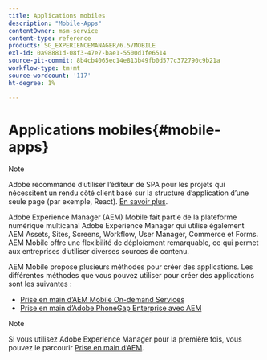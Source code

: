 ```yaml
---
title: Applications mobiles
description: "Mobile-Apps"
contentOwner: msm-service
content-type: reference
products: SG_EXPERIENCEMANAGER/6.5/MOBILE
exl-id: 0a98881d-08f3-47e7-bae1-5500d1fe6514
source-git-commit: 8b4cb4065ec14e813b49fb0d577c372790c9b21a
workflow-type: tm+mt
source-wordcount: '117'
ht-degree: 1%

---
```


# Applications mobiles{#mobile-apps}

>[!NOTE]
>
>Adobe recommande d’utiliser l’éditeur de SPA pour les projets qui nécessitent un rendu côté client basé sur la structure d’application d’une seule page (par exemple, React). [En savoir plus](/help/sites-developing/spa-overview.md).

Adobe Experience Manager (AEM) Mobile fait partie de la plateforme numérique multicanal Adobe Experience Manager qui utilise également AEM Assets, Sites, Screens, Workflow, User Manager, Commerce et Forms. AEM Mobile offre une flexibilité de déploiement remarquable, ce qui permet aux entreprises d’utiliser diverses sources de contenu.

AEM Mobile propose plusieurs méthodes pour créer des applications. Les différentes méthodes que vous pouvez utiliser pour créer des applications sont les suivantes :

* [Prise en main d’AEM Mobile On-demand Services](/help/mobile/mobile-apps-ondemand.md)
* [Prise en main d’Adobe PhoneGap Enterprise avec AEM](/help/mobile/phonegap.md)

>[!NOTE]
>
>Si vous utilisez Adobe Experience Manager pour la première fois, vous pouvez le parcourir [Prise en main d’AEM](/help/sites-deploying/deploy.md).
